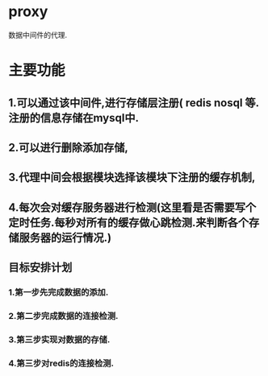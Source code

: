 # proxy
数据中间件的代理.

# 主要功能
## 1.可以通过该中间件,进行存储层注册( redis nosql 等. 注册的信息存储在mysql中.
## 2.可以进行删除添加存储,
## 3.代理中间会根据模块选择该模块下注册的缓存机制,
## 4.每次会对缓存服务器进行检测(这里看是否需要写个定时任务.每秒对所有的缓存做心跳检测.来判断各个存储服务器的运行情况.)

## 目标安排计划
### 1.第一步先完成数据的添加.
### 2.第二步完成数据的连接检测.
### 3.第三步实现对数据的存储.
### 4.第三步对redis的连接检测.